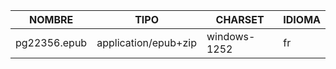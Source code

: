 | NOMBRE | TIPO | CHARSET | IDIOMA |
|--------|--------|---------|---------|
 | pg22356.epub | application/epub+zip | windows-1252 | fr | 
